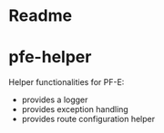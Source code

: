 Readme
==========

# pfe-helper

Helper functionalities for PF-E:

* provides a logger
* provides exception handling
* provides route configuration helper